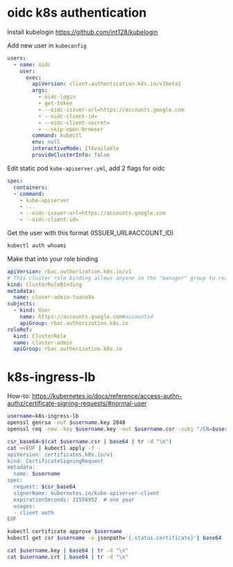 # oidc k8s authentication

Install kubelogin https://github.com/int128/kubelogin

Add new user in `kubeconfig`

```yaml
users:
  - name: oidc
    user:
      exec:
        apiVersion: client.authentication.k8s.io/v1beta1
        args:
          - oidc-login
          - get-token
          - --oidc-issuer-url=https://accounts.google.com
          - --oidc-client-id=
          - --oidc-client-secret=
          - --skip-open-browser
        command: kubectl
        env: null
        interactiveMode: IfAvailable
        provideClusterInfo: false
```

Edit static pod `kube-apiserver.yml`, add 2 flags for oidc

```yaml
spec:
  containers:
  - command:
    - kube-apiserver
    - ...
    - --oidc-issuer-url=https://accounts.google.com
    - --oidc-client-id=
```

Get the user with this format (ISSUER_URL#ACCOUNT_ID)

```bash
kubectl auth whoami
```

Make that into your role binding

```yaml
apiVersion: rbac.authorization.k8s.io/v1
# This cluster role binding allows anyone in the "manager" group to read secrets in any namespace.
kind: ClusterRoleBinding
metadata:
  name: cluser-admin-tuana9a
subjects:
  - kind: User
    name: https://accounts.google.com#accountid
    apiGroup: rbac.authorization.k8s.io
roleRef:
  kind: ClusterRole
  name: cluster-admin
  apiGroup: rbac.authorization.k8s.io
```

# k8s-ingress-lb

How-to: https://kubernetes.io/docs/reference/access-authn-authz/certificate-signing-requests/#normal-user

```bash
username=k8s-ingress-lb
openssl genrsa -out $username.key 2048
openssl req -new -key $username.key -out $username.csr -subj "/CN=$username"
```

```bash
csr_base64=$(cat $username.csr | base64 | tr -d "\n")
cat <<EOF | kubectl apply -f -
apiVersion: certificates.k8s.io/v1
kind: CertificateSigningRequest
metadata:
  name: $username
spec:
  request: $csr_base64
  signerName: kubernetes.io/kube-apiserver-client
  expirationSeconds: 31556952  # one year
  usages:
  - client auth
EOF
```

```bash
kubectl certificate approve $username
kubectl get csr $username -o jsonpath='{.status.certificate}'| base64 -d > $username.crt
```

```bash
cat $username.key | base64 | tr -d "\n"
cat $username.crt | base64 | tr -d "\n"
```

